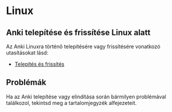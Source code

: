 # Linux

## Anki telepítése és frissítése Linux alatt

Az Anki Linuxra történő telepítésére vagy frissítésére vonatkozó utasításokat lásd:
- [Telepítés és frissítés](installing.md)

## Problémák

Ha az Anki telepítése vagy elindítása során bármilyen problémával találkozol, tekintsd meg a tartalomjegyzék alfejezeteit.